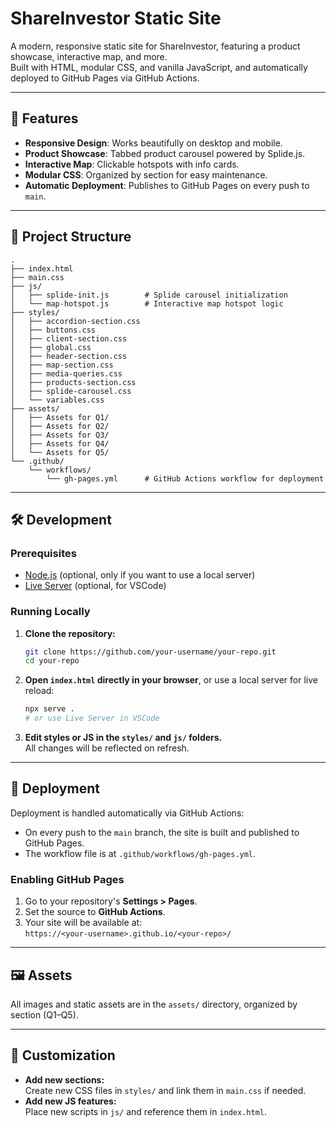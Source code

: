 # ShareInvestor Static Site

A modern, responsive static site for ShareInvestor, featuring a product showcase, interactive map, and more.  
Built with HTML, modular CSS, and vanilla JavaScript, and automatically deployed to GitHub Pages via GitHub Actions.

---

## 🚀 Features

- **Responsive Design**: Works beautifully on desktop and mobile.
- **Product Showcase**: Tabbed product carousel powered by Splide.js.
- **Interactive Map**: Clickable hotspots with info cards.
- **Modular CSS**: Organized by section for easy maintenance.
- **Automatic Deployment**: Publishes to GitHub Pages on every push to `main`.

---

## 📁 Project Structure

```
.
├── index.html
├── main.css
├── js/
│   ├── splide-init.js        # Splide carousel initialization
│   └── map-hotspot.js        # Interactive map hotspot logic
├── styles/
│   ├── accordion-section.css
│   ├── buttons.css
│   ├── client-section.css
│   ├── global.css
│   ├── header-section.css
│   ├── map-section.css
│   ├── media-queries.css
│   ├── products-section.css
│   ├── splide-carousel.css
│   └── variables.css
├── assets/
│   ├── Assets for Q1/
│   ├── Assets for Q2/
│   ├── Assets for Q3/
│   ├── Assets for Q4/
│   └── Assets for Q5/
└── .github/
    └── workflows/
        └── gh-pages.yml      # GitHub Actions workflow for deployment
```

---

## 🛠️ Development

### Prerequisites

- [Node.js](https://nodejs.org/) (optional, only if you want to use a local server)
- [Live Server](https://marketplace.visualstudio.com/items?itemName=ritwickdey.LiveServer) (optional, for VSCode)

### Running Locally

1. **Clone the repository:**
   ```bash
   git clone https://github.com/your-username/your-repo.git
   cd your-repo
   ```

2. **Open `index.html` directly in your browser**, or use a local server for live reload:
   ```bash
   npx serve .
   # or use Live Server in VSCode
   ```

3. **Edit styles or JS in the `styles/` and `js/` folders.**  
   All changes will be reflected on refresh.

---

## 🚢 Deployment

Deployment is handled automatically via GitHub Actions:

- On every push to the `main` branch, the site is built and published to GitHub Pages.
- The workflow file is at `.github/workflows/gh-pages.yml`.

### Enabling GitHub Pages

1. Go to your repository's **Settings > Pages**.
2. Set the source to **GitHub Actions**.
3. Your site will be available at:  
   `https://<your-username>.github.io/<your-repo>/`

---

## 🖼️ Assets

All images and static assets are in the `assets/` directory, organized by section (Q1–Q5).

---

## 📝 Customization

- **Add new sections:**  
  Create new CSS files in `styles/` and link them in `main.css` if needed.
- **Add new JS features:**  
  Place new scripts in `js/` and reference them in `index.html`.
